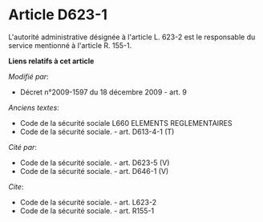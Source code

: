 # Article D623-1

L'autorité administrative désignée à l'article L. 623-2 est le responsable du service mentionné à l'article R. 155-1.

**Liens relatifs à cet article**

_Modifié par_:

  - Décret n°2009-1597 du 18 décembre 2009 - art. 9

_Anciens textes_:

  - Code de la sécurité sociale L660 ELEMENTS REGLEMENTAIRES
  - Code de la sécurité sociale. - art. D613-4-1 (T)

_Cité par_:

  - Code de la sécurité sociale. - art. D623-5 (V)
  - Code de la sécurité sociale. - art. D646-1 (V)

_Cite_:

  - Code de la sécurité sociale. - art. L623-2
  - Code de la sécurité sociale. - art. R155-1
